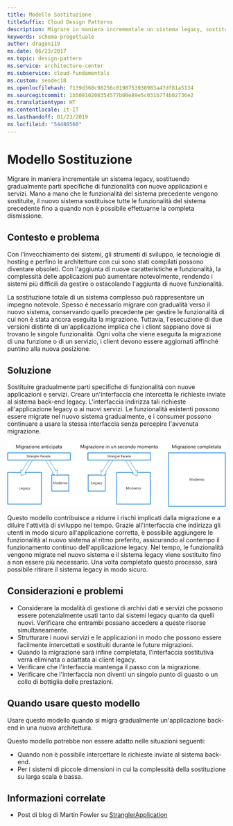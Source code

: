 ```yaml
---
title: Modello Sostituzione
titleSuffix: Cloud Design Patterns
description: Migrare in maniera incrementale un sistema legacy, sostituendo gradualmente parti specifiche di funzionalità con nuove applicazioni e servizi.
keywords: schema progettuale
author: dragon119
ms.date: 06/23/2017
ms.topic: design-pattern
ms.service: architecture-center
ms.subservice: cloud-fundamentals
ms.custom: seodec18
ms.openlocfilehash: f139d368c98256c0190753930983a47df81a5134
ms.sourcegitcommit: 1b50810208354577b00e89e5c031b774b02736e2
ms.translationtype: HT
ms.contentlocale: it-IT
ms.lasthandoff: 01/23/2019
ms.locfileid: "54480560"
---
```

# <a name="strangler-pattern"></a>Modello Sostituzione

Migrare in maniera incrementale un sistema legacy, sostituendo gradualmente parti specifiche di funzionalità con nuove applicazioni e servizi. Mano a mano che le funzionalità del sistema precedente vengono sostituite, il nuovo sistema sostituisce tutte le funzionalità del sistema precedente fino a quando non è possibile effettuarne la completa dismissione.

## <a name="context-and-problem"></a>Contesto e problema

Con l'invecchiamento dei sistemi, gli strumenti di sviluppo, le tecnologie di hosting e perfino le architetture con cui sono stati compilati possono diventare obsoleti. Con l'aggiunta di nuove caratteristiche e funzionalità, la complessità delle applicazioni può aumentare notevolmente, rendendo i sistemi più difficili da gestire o ostacolando l'aggiunta di nuove funzionalità.

La sostituzione totale di un sistema complesso può rappresentare un impegno notevole. Spesso è necessario migrare con gradualità verso il nuovo sistema, conservando quello precedente per gestire le funzionalità di cui non è stata ancora eseguita la migrazione. Tuttavia, l'esecuzione di due versioni distinte di un'applicazione implica che i client sappiano dove si trovano le singole funzionalità. Ogni volta che viene eseguita la migrazione di una funzione o di un servizio, i client devono essere aggiornati affinché puntino alla nuova posizione.

## <a name="solution"></a>Soluzione

Sostituire gradualmente parti specifiche di funzionalità con nuove applicazioni e servizi. Creare un'interfaccia che intercetta le richieste inviate al sistema back-end legacy. L'interfaccia indirizza tali richieste all'applicazione legacy o ai nuovi servizi. Le funzionalità esistenti possono essere migrate nel nuovo sistema gradualmente, e i consumer possono continuare a usare la stessa interfaccia senza percepire l'avvenuta migrazione.

![Diagramma del modello Sostituzione](./_images/strangler.png)

Questo modello contribuisce a ridurre i rischi implicati dalla migrazione e a diluire l'attività di sviluppo nel tempo. Grazie all'interfaccia che indirizza gli utenti in modo sicuro all'applicazione corretta, è possibile aggiungere le funzionalità al nuovo sistema al ritmo preferito, assicurando al contempo il funzionamento continuo dell'applicazione legacy. Nel tempo, le funzionalità vengono migrate nel nuovo sistema e il sistema legacy viene sostituito fino a non essere più necessario. Una volta completato questo processo, sarà possibile ritirare il sistema legacy in modo sicuro.

## <a name="issues-and-considerations"></a>Considerazioni e problemi

- Considerare la modalità di gestione di archivi dati e servizi che possono essere potenzialmente usati tanto dai sistemi legacy quanto da quelli nuovi. Verificare che entrambi possano accedere a queste risorse simultaneamente.
- Strutturare i nuovi servizi e le applicazioni in modo che possono essere facilmente intercettati e sostituiti durante le future migrazioni.
- Quando la migrazione sarà infine completata, l'interfaccia sostitutiva verrà eliminata o adattata ai client legacy.
- Verificare che l'interfaccia mantenga il passo con la migrazione.
- Verificare che l'interfaccia non diventi un singolo punto di guasto o un collo di bottiglia delle prestazioni.

## <a name="when-to-use-this-pattern"></a>Quando usare questo modello

Usare questo modello quando si migra gradualmente un'applicazione back-end in una nuova architettura.

Questo modello potrebbe non essere adatto nelle situazioni seguenti:

- Quando non è possibile intercettare le richieste inviate al sistema back-end.
- Per i sistemi di piccole dimensioni in cui la complessità della sostituzione su larga scala è bassa.

## <a name="related-guidance"></a>Informazioni correlate

- Post di blog di Martin Fowler su [StranglerApplication](https://www.martinfowler.com/bliki/StranglerApplication.html)
